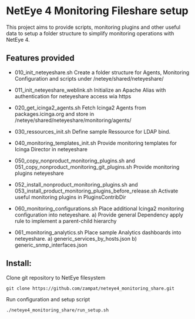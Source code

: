 # NetEye 4 Monitoring Fileshare setup 

This project aims to provide scripts, monitoring plugins and other useful data to setup a folder structure to simplify monitoring operations with NetEye 4.

## Features provided

- 010_init_neteyeshare.sh
  Create a folder structure for Agents, Monitoring Configuration and scripts under /neteye/shared/neteyeshare/

- 011_init_neteyeshare_weblink.sh
  Initialize an Apache Alias with authentication for neteyeshare access wia https

- 020_get_icinga2_agents.sh
  Fetch Icinga2 Agents from packages.icinga.org and store in /neteye/shared/neteyeshare/monitoring/agents/

- 030_ressources_init.sh
  Define sample Ressource for LDAP bind.

- 040_monitoring_templates_init.sh
  Provide monitoring templates for Icinga Director in neteyeshare

- 050_copy_nonproduct_monitoring_plugins.sh and 051_copy_nonproduct_monitoring_git_plugins.sh
  Provide monitoring plugins neteyeshare

- 052_install_nonproduct_monitoring_plugins.sh and 053_install_product_monitoring_plugins_before_release.sh
  Activate useful monitoring plugins in PluginsContribDir

- 060_monitoring_configurations.sh
  Place additional Icinga2 monitoring configuration into neteyeshare. 
  a) Provide general Dependency apply rule to implement a parent-child hierarchy

- 061_monitoring_analytics.sh
  Place sample Analytics dashboards into neteyeshare.
  a) generic_services_by_hosts.json
  b) generic_snmp_interfaces.json



## Install:

Clone git repository to NetEye filesystem
```
git clone https://github.com/zampat/neteye4_monitoring_share.git
```

Run configuration and setup script
```
./neteye4_monitoring_share/run_setup.sh
```
